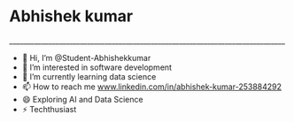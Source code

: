 <h1>Abhishek kumar</h1>
______________________________________________________________________________

- 👋 Hi, I’m @Student-Abhishekkumar 
- 👀 I’m interested in software development
- 🌱 I’m currently learning data science
- 📫 How to reach me www.linkedin.com/in/abhishek-kumar-253884292
- 😄 Exploring AI and Data Science
- ⚡ Techthusiast

<!---
Student-Abhishekkumar/Student-Abhishekkumar is a ✨ special ✨ repository because its `README.md` (this file) appears on your GitHub profile.
You can click the Preview link to take a look at your changes.
--->
